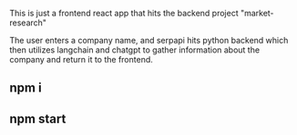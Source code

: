 This is just a frontend react app that hits the backend project "market-research"

The user enters a company name, and serpapi hits python backend which then utilizes langchain and chatgpt to gather information about the company and return it to the frontend.

## npm i
## npm start


